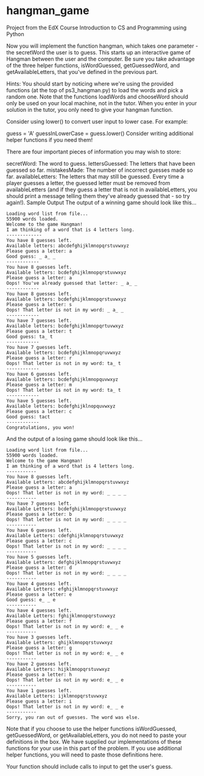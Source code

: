 # hangman_game
Project from the EdX Course Introduction to CS and Programming using Python


Now you will implement the function hangman, which takes one parameter - the secretWord the user is to guess. This starts up an interactive game of Hangman between the user and the computer. Be sure you take advantage of the three helper functions, isWordGuessed, getGuessedWord, and getAvailableLetters, that you've defined in the previous part.

Hints:
You should start by noticing where we're using the provided functions (at the top of ps3_hangman.py) to load the words and pick a random one. Note that the functions loadWords and chooseWord should only be used on your local machine, not in the tutor. When you enter in your solution in the tutor, you only need to give your hangman function.

Consider using lower() to convert user input to lower case. For example:

guess = 'A'
guessInLowerCase = guess.lower()
Consider writing additional helper functions if you need them!

There are four important pieces of information you may wish to store:

secretWord: The word to guess.
lettersGuessed: The letters that have been guessed so far.
mistakesMade: The number of incorrect guesses made so far.
availableLetters: The letters that may still be guessed. Every time a player guesses a letter, the guessed letter must be removed from availableLetters (and if they guess a letter that is not in availableLetters, you should print a message telling them they've already guessed that - so try again!).
Sample Output
The output of a winning game should look like this...

	Loading word list from file...
	55900 words loaded.
	Welcome to the game Hangman!
	I am thinking of a word that is 4 letters long.
	-------------
	You have 8 guesses left.
	Available letters: abcdefghijklmnopqrstuvwxyz
	Please guess a letter: a
	Good guess: _ a_ _
	------------
	You have 8 guesses left.
	Available letters: bcdefghijklmnopqrstuvwxyz
	Please guess a letter: a
	Oops! You've already guessed that letter: _ a_ _
	------------
	You have 8 guesses left.
	Available letters: bcdefghijklmnopqrstuvwxyz
	Please guess a letter: s
	Oops! That letter is not in my word: _ a_ _
	------------
	You have 7 guesses left.
	Available letters: bcdefghijklmnopqrtuvwxyz
	Please guess a letter: t
	Good guess: ta_ t
	------------
	You have 7 guesses left.
	Available letters: bcdefghijklmnopqruvwxyz
	Please guess a letter: r
	Oops! That letter is not in my word: ta_ t
	------------
	You have 6 guesses left.
	Available letters: bcdefghijklmnopquvwxyz
	Please guess a letter: m
	Oops! That letter is not in my word: ta_ t
	------------
	You have 5 guesses left.
	Available letters: bcdefghijklnopquvwxyz
	Please guess a letter: c
	Good guess: tact
	------------
	Congratulations, you won!
          
And the output of a losing game should look like this...

	Loading word list from file...
	55900 words loaded.
	Welcome to the game Hangman!
	I am thinking of a word that is 4 letters long.
	-----------
	You have 8 guesses left.
	Available Letters: abcdefghijklmnopqrstuvwxyz
	Please guess a letter: a
	Oops! That letter is not in my word: _ _ _ _
	-----------
	You have 7 guesses left.
	Available Letters: bcdefghijklmnopqrstuvwxyz
	Please guess a letter: b
	Oops! That letter is not in my word: _ _ _ _
	-----------
	You have 6 guesses left.
	Available Letters: cdefghijklmnopqrstuvwxyz
	Please guess a letter: c
	Oops! That letter is not in my word: _ _ _ _
	-----------
	You have 5 guesses left.
	Available Letters: defghijklmnopqrstuvwxyz
	Please guess a letter: d
	Oops! That letter is not in my word: _ _ _ _
	-----------
	You have 4 guesses left.
	Available Letters: efghijklmnopqrstuvwxyz
	Please guess a letter: e
	Good guess: e_ _ e
	-----------
	You have 4 guesses left.
	Available Letters: fghijklmnopqrstuvwxyz
	Please guess a letter: f
	Oops! That letter is not in my word: e_ _ e
	-----------
	You have 3 guesses left.
	Available Letters: ghijklmnopqrstuvwxyz
	Please guess a letter: g
	Oops! That letter is not in my word: e_ _ e
	-----------
	You have 2 guesses left.
	Available Letters: hijklmnopqrstuvwxyz
	Please guess a letter: h
	Oops! That letter is not in my word: e_ _ e
	-----------
	You have 1 guesses left.
	Available Letters: ijklmnopqrstuvwxyz
	Please guess a letter: i
	Oops! That letter is not in my word: e_ _ e
	-----------
	Sorry, you ran out of guesses. The word was else. 
          

Note that if you choose to use the helper functions isWordGuessed, getGuessedWord, or getAvailableLetters, you do not need to paste your definitions in the box. We have supplied our implementations of these functions for your use in this part of the problem. If you use additional helper functions, you will need to paste those definitions here.

Your function should include calls to input to get the user's guess.
